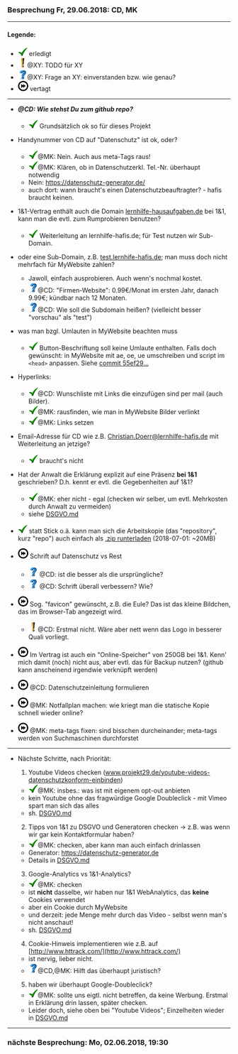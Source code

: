 ### Besprechung Fr, 29.06.2018: CD, MK ###
---
#### Legende: ####

  * ![check](i/check.png) erledigt
  * ![todo](i/exclamation.png)@XY: TODO für XY
  * ![?](i/question.png)@XY: Frage an XY: einverstanden bzw. wie genau?
  * ![later](i/fastforward.png) vertagt

---

- ***@CD: Wie stehst Du zum github repo?***
  * ![check](i/check.png)  Grundsätzlich ok so für dieses Projekt
  >

- Handynummer von CD auf "Datenschutz" ist ok, oder?
  * ![check](i/check.png)@MK: Nein. Auch aus meta-Tags raus!
  * ![check](i/check.png)@MK: Klären, ob in Datenschutzerkl. Tel.-Nr. überhaupt notwendig
  * Nein: https://datenschutz-generator.de/
  * auch dort: wann braucht's einen Datenschutzbeauftragter? - hafis braucht keinen.
  >

- 1&1-Vertrag enthält auch die Domain [lernhilfe-hausaufgaben.de](http://www.lernhilfe-hausaufgaben.de) bei 1&1,
  kann man die evtl. zum Rumprobieren benutzen?
  * ![check](i/check.png) Weiterleitung an lernhilfe-hafis.de; für Test nutzen wir Sub-Domain.
  >

- oder eine Sub-Domain, z.B. [test.lernhife-hafis.de](http://test.lernhilfe-hafis.de);
  man muss doch nicht mehrfach für MyWebsite zahlen?
  * Jawoll, einfach ausprobieren. Auch wenn's nochmal kostet.
  * ![?](i/question.png)@CD: "Firmen-Website": 0.99€/Monat im ersten Jahr, danach 9.99€; kündbar nach 12 Monaten.
  * ![?](i/question.png)@CD: Wie soll die Subdomain heißen? (vielleicht besser "vorschau" als "test")
  >

- was man bzgl. Umlauten in MyWebsite beachten muss
  * ![check](i/check.png)  Button-Beschriftung soll keine Umlaute enthalten. Falls doch gewünscht: in MyWebsite mit ae, oe, ue umschreiben und script im `<head>` anpassen. Siehe [commit 55ef29...](https://github.com/meisl/hafis/commit/55ef29f2b02b06c44ca04b6a3b367bb67319d85a)
  >
  
- Hyperlinks:
  * ![check](i/check.png)@CD: Wunschliste mit Links die einzufügen sind per mail (auch Bilder).
  * ![check](i/check.png)@MK: rausfinden, wie man in MyWebsite Bilder verlinkt
  * ![check](i/check.png)@MK: Links setzen
  >

- Email-Adresse für CD wie z.B. Christian.Doerr@lernhilfe-hafis.de
  mit Weiterleitung an jetzige?
  * ![check](i/check.png) braucht's nicht
  >

- Hat der Anwalt die Erklärung explizit auf eine Präsenz **bei 1&1** geschrieben?
  D.h. kennt er evtl. die Gegebenheiten auf 1&1?
  * ![check](i/check.png)@MK: eher nicht - egal (checken wir selber, um evtl. Mehrkosten durch Anwalt zu vermeiden)
  * siehe [DSGVO.md](DSGVO.md)
  >

- ![check](i/check.png) statt Stick o.ä. kann man sich die Arbeitskopie (das "repository", kurz "repo")
  auch einfach als [.zip runterladen](https://github.com/meisl/hafis/archive/master.zip) (2018-07-01: ~20MB)

- ![later](i/fastforward.png) Schrift auf Datenschutz vs Rest
  * ![?](i/question.png) @CD: ist die besser als die ursprüngliche?
  * ![?](i/question.png) @CD: Schrift überall verbessern? Wie?

- ![later](i/fastforward.png) Sog. "favicon" gewünscht, z.B. die Eule? Das ist das kleine Bildchen, das im Browser-Tab angezeigt wird.
  * ![todo](i/exclamation.png)@CD: Erstmal nicht. Wäre aber nett wenn das Logo in besserer Quali vorliegt.
  >

- ![later](i/fastforward.png) Im Vertrag ist auch ein "Online-Speicher" von 250GB bei 1&1. Kenn' mich damit (noch) nicht aus,
  aber evtl. das für Backup nutzen? (github kann anscheinend irgendwie verknüpft werden)

- ![later](i/fastforward.png) @CD: Datenschutzeinleitung formulieren
    
- ![later](i/fastforward.png) @MK: Notfallplan machen: wie kriegt man die 
    statische Kopie schnell wieder online?

- ![later](i/fastforward.png) @MK: meta-tags fixen: sind bisschen durcheinander; meta-tags werden von Suchmaschinen durchforstet

---

- Nächste Schritte, nach Priorität:
  1. Youtube Videos checken (www.projekt29.de/youtube-videos-datenschutzkonform-einbinden)
    * ![check](i/check.png)@MK: insbes.: was ist mit eigenem opt-out anbieten
    * kein Youtube ohne das fragwürdige Google Doubleclick - mit Vimeo spart man sich das alles
    * sh. [DSGVO.md](DSGVO.md)
    >
  
  2. Tipps von 1&1 zu DSGVO und Generatoren checken
    -> z.B. was wenn wir gar kein Kontaktformular haben?
    * ![check](i/check.png)@MK: checken, aber kann man auch einfach drinlassen
    * Generator: https://datenschutz-generator.de
    * Details in [DSGVO.md](DSGVO.md)
    >
    
  3. Google-Analytics vs 1&1-Analytics?
    * ![check](i/check.png)@MK: checken
    * ist **nicht** dasselbe, wir haben nur 1&1 WebAnalytics, das **keine** Cookies verwendet
    * aber ein Cookie durch MyWebsite
    * und derzeit: jede Menge mehr durch das Video - selbst wenn man's nicht anschaut!
    * sh. [DSGVO.md](DSGVO.md)
    >
  
  4. Cookie-Hinweis implementieren wie z.B. auf [http://www.httrack.com/](http://www.httrack.com/)
    * ist nervig, lieber nicht.
    * ![?](i/question.png)@CD,@MK: Hilft das überhaupt juristisch?
    >

  5. haben wir überhaupt Google-Doubleclick?
    * ![check](i/check.png)@MK: sollte uns eigtl. nicht betreffen, da keine Werbung. Erstmal in Erklärung drin lassen, später checken.
    * Leider doch, siehe oben bei "Youtube Videos"; Einzelheiten wieder in  [DSGVO.md](DSGVO.md)
    >

___
  
### nächste Besprechung: Mo, 02.06.2018, 19:30 ###
  
